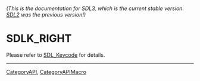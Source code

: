 ###### (This is the documentation for SDL3, which is the current stable version. [SDL2](https://wiki.libsdl.org/SDL2/) was the previous version!)
# SDLK_RIGHT

Please refer to [SDL_Keycode](SDL_Keycode) for details.

----
[CategoryAPI](CategoryAPI), [CategoryAPIMacro](CategoryAPIMacro)

